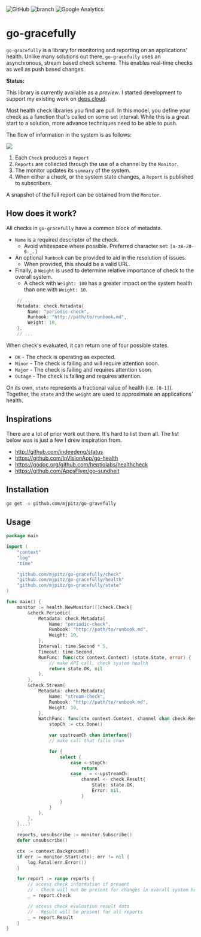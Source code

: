 ![GitHub](https://img.shields.io/github/license/depscloud/gateway.svg)
![branch](https://github.com/depscloud/gateway/workflows/branch/badge.svg?branch=main)
![Google Analytics](https://www.google-analytics.com/collect?v=1&tid=UA-172921913-1&cid=555&t=event&ec=repo&ea=open&dp=go-gracefully&dt=go-gracefully)

# go-gracefully

`go-gracefully` is a library for monitoring and reporting on an applications' health.
Unlike many solutions out there, `go-gracefully` uses an asynchronous, stream based check scheme.
This enables real-time checks as well as push based changes.

**Status:**

This library is currently available as a _preview_.
I started development to support my existing work on [deps.cloud](http://github.com/depscloud).

Most health check libraries you find are pull.
In this model, you define your check as a function that's called on some set interval.
While this is a great start to a solution, more advance techniques need to be able to push.

The flow of information in the system is as follows:

[![](https://mermaid.ink/img/eyJjb2RlIjoiZ3JhcGggTFJcbiAgQVtQZXJpb2RpY0NoZWNrXSAtLT58UmVwb3J0fCBDaChDaGFubmVsKVxuICBCW1N0cmVhbUNoZWNrXSAtLT58UmVwb3J0fCBDaFxuICBDW1N0cmVhbUNoZWNrXSAtLT58UmVwb3J0fCBDaFxuXHRDaCAtLT4gTVtNb25pdG9yXVxuICBNIC0tPnxSZXBvcnR8IFNbU3Vic2NyaWJlcnNdXG4gIE0gLS0tfG1haW50YWluc3wgc3VtbWFyeSIsIm1lcm1haWQiOnsidGhlbWUiOiJkZWZhdWx0In0sInVwZGF0ZUVkaXRvciI6ZmFsc2V9)](https://mermaid-js.github.io/mermaid-live-editor/#/edit/eyJjb2RlIjoiZ3JhcGggTFJcbiAgQVtQZXJpb2RpY0NoZWNrXSAtLT58UmVwb3J0fCBDaChDaGFubmVsKVxuICBCW1N0cmVhbUNoZWNrXSAtLT58UmVwb3J0fCBDaFxuICBDW1N0cmVhbUNoZWNrXSAtLT58UmVwb3J0fCBDaFxuXHRDaCAtLT4gTVtNb25pdG9yXVxuICBNIC0tPnxSZXBvcnR8IFNbU3Vic2NyaWJlcnNdXG4gIE0gLS0tfG1haW50YWluc3wgc3VtbWFyeSIsIm1lcm1haWQiOnsidGhlbWUiOiJkZWZhdWx0In0sInVwZGF0ZUVkaXRvciI6ZmFsc2V9)

1. Each `Check` produces a `Report`
2. `Reports` are collected through the use of a channel by the `Monitor`.
3. The monitor updates its `summary` of the system.
4. When either a check, or the system state changes, a `Report` is published to subscribers.

A snapshot of the full report can be obtained from the `Monitor`.

## How does it work?

All checks in `go-gracefully` have a common block of metadata.

* `Name` is a required descriptor of the check.
  * Avoid whitespace where possible. Preferred character set: `[a-zA-Z0-9-_.]`
* An optional `Runbook` can be provided to aid in the resolution of issues.
  * When provided, this should be a valid URL.
* Finally, a `Weight` is used to determine relative importance of check to the overall system.
  * A check with `Weight: 100` has a greater impact on the system health than one with `Weight: 10`. 

```go
    // ...
    Metadata: check.Metadata{
        Name: "periodic-check",
        Runbook: "http://path/to/runbook.md",
        Weight: 10,
    },
    // ...
```

When check's evaluated, it can return one of four possible states.

* `OK` - The check is operating as expected.
* `Minor` - The check is failing and will require attention soon.
* `Major` - The check is failing and requires attention soon.
* `Outage` - The check is failing and requires attention.

On its own, `state` represents a fractional value of health (i.e. `[0-1]`).
Together, the `state` and the `weight` are used to approximate an applications' health.  

## Inspirations

There are a lot of prior work out there.
It's hard to list them all.
The list below was is just a few I drew inspiration from. 

* http://github.com/indeedeng/status
* https://github.com/InVisionApp/go-health
* https://godoc.org/github.com/heptiolabs/healthcheck
* https://github.com/AppsFlyer/go-sundheit

## Installation

```bash
go get -u github.com/mjpitz/go-gravefully
```

## Usage

```go
package main

import (
    "context"
    "log"
    "time"

    "github.com/mjpitz/go-gracefully/check"
    "github.com/mjpitz/go-gracefully/health"
    "github.com/mjpitz/go-gracefully/state"
)

func main() {
    monitor := health.NewMonitor([]check.Check{
        &check.Periodic{
            Metadata: check.Metadata{
                Name: "periodic-check",
                Runbook: "http://path/to/runbook.md",
                Weight: 10,
            },
            Interval: time.Second * 5,
            Timeout: time.Second,
            RunFunc: func(ctx context.Context) (state.State, error) {
                // make API call, check system health
                return state.OK, nil
            },
        },
        &check.Stream{
            Metadata: check.Metadata{
                Name: "stream-check",
                Runbook: "http://path/to/runbook.md",
                Weight: 10,
            },
            WatchFunc: func(ctx context.Context, channel chan check.Result) {
                stopCh := ctx.Done()

                var upstreamCh chan interface{}
                // make call that fills chan

                for {
                    select {
                        case <-stopCh:
                            return
                        case _ = <-upstreamCh:
                            channel <- check.Result{
                                State: state.OK,
                                Error: nil,
                            }
                    }
                }
            },
        },
    }...)

    reports, unsubscribe := monitor.Subscribe()
    defer unsubscribe()

    ctx := context.Background()
    if err := monitor.Start(ctx); err != nil {
        log.Fatal(err.Error())
    }

    for report := range reports {
        // access check information if present
        // - Check will not be present for changes in overall system health
        _ = report.Check

        // access check evaluation result data
        // - Result will be present for all reports
        _ = report.Result
    }
}
```
